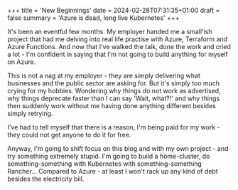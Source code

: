 +++
title = 'New Beginnings'
date = 2024-02-28T07:31:35+01:00
draft = false
summary = 'Azure is dead, long live Kubernetes'
+++

It's been an eventful few months. My employer handed me a small'ish project that had me delving into real life practise with Azure, Terraform and Azure Functions. And now that I've walked the talk, done the work and cried a lot - I'm confident in saying that I'm not going to build anything for myself on Azure.

This is not a nag at my employer - they are simply delivering what businesses and the public sector are asking for. But it's simply too much crying for my hobbies. Wondering why things do not work as advertised, why things deprecate faster than I can say 'Wait, what?!' and why things then suddenly work without me having done anything different besides simply retrying. 

I've had to tell myself that there is a reason, I'm being paid for my work - they could not get anyone to do it for free.

Anyway, I'm going to shift focus on this blog and with my own project - and try something extremely stupid. I'm going to build a home-cluster, do something-something with Kubernetes with something-something Rancher... Compared to Azure - at least I won't rack up any kind of debt besides the electricity bill.